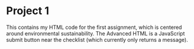 # Project 1
This contains my HTML code for the first assignment, which is centered around environmental sustainability.
The Advanced HTML is a JavaScript submit button near the checklist (which currently only returns a message).
